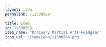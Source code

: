 ```yaml
---
layout: item
permalink: /11300569

title: Item
id: 11300569
item_name: 'Ordinary Martial Arts Headgear'
icon_url: 'item/icon/11300546.png'
---
```

